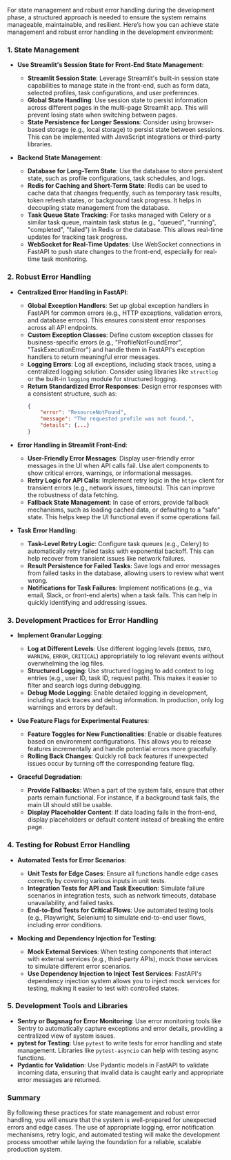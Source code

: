 For state management and robust error handling during the development phase, a structured approach is needed to ensure the system remains manageable, maintainable, and resilient. Here’s how you can achieve state management and robust error handling in the development environment:

### 1. **State Management**

   - **Use Streamlit's Session State for Front-End State Management**:
     - **Streamlit Session State**: Leverage Streamlit's built-in session state capabilities to manage state in the front-end, such as form data, selected profiles, task configurations, and user preferences.
     - **Global State Handling**: Use session state to persist information across different pages in the multi-page Streamlit app. This will prevent losing state when switching between pages.
     - **State Persistence for Longer Sessions**: Consider using browser-based storage (e.g., local storage) to persist state between sessions. This can be implemented with JavaScript integrations or third-party libraries.

   - **Backend State Management**:
     - **Database for Long-Term State**: Use the database to store persistent state, such as profile configurations, task schedules, and logs.
     - **Redis for Caching and Short-Term State**: Redis can be used to cache data that changes frequently, such as temporary task results, token refresh states, or background task progress. It helps in decoupling state management from the database.
     - **Task Queue State Tracking**: For tasks managed with Celery or a similar task queue, maintain task status (e.g., "queued", "running", "completed", "failed") in Redis or the database. This allows real-time updates for tracking task progress.
     - **WebSocket for Real-Time Updates**: Use WebSocket connections in FastAPI to push state changes to the front-end, especially for real-time task monitoring.

### 2. **Robust Error Handling**

   - **Centralized Error Handling in FastAPI**:
     - **Global Exception Handlers**: Set up global exception handlers in FastAPI for common errors (e.g., HTTP exceptions, validation errors, and database errors). This ensures consistent error responses across all API endpoints.
     - **Custom Exception Classes**: Define custom exception classes for business-specific errors (e.g., "ProfileNotFoundError", "TaskExecutionError") and handle them in FastAPI's exception handlers to return meaningful error messages.
     - **Logging Errors**: Log all exceptions, including stack traces, using a centralized logging solution. Consider using libraries like `structlog` or the built-in `logging` module for structured logging.
     - **Return Standardized Error Responses**: Design error responses with a consistent structure, such as:
       ```json
       {
           "error": "ResourceNotFound",
           "message": "The requested profile was not found.",
           "details": {...}
       }
       ```

   - **Error Handling in Streamlit Front-End**:
     - **User-Friendly Error Messages**: Display user-friendly error messages in the UI when API calls fail. Use alert components to show critical errors, warnings, or informational messages.
     - **Retry Logic for API Calls**: Implement retry logic in the `httpx` client for transient errors (e.g., network issues, timeouts). This can improve the robustness of data fetching.
     - **Fallback State Management**: In case of errors, provide fallback mechanisms, such as loading cached data, or defaulting to a "safe" state. This helps keep the UI functional even if some operations fail.

   - **Task Error Handling**:
     - **Task-Level Retry Logic**: Configure task queues (e.g., Celery) to automatically retry failed tasks with exponential backoff. This can help recover from transient issues like network failures.
     - **Result Persistence for Failed Tasks**: Save logs and error messages from failed tasks in the database, allowing users to review what went wrong.
     - **Notifications for Task Failures**: Implement notifications (e.g., via email, Slack, or front-end alerts) when a task fails. This can help in quickly identifying and addressing issues.

### 3. **Development Practices for Error Handling**

   - **Implement Granular Logging**:
     - **Log at Different Levels**: Use different logging levels (`DEBUG`, `INFO`, `WARNING`, `ERROR`, `CRITICAL`) appropriately to log relevant events without overwhelming the log files.
     - **Structured Logging**: Use structured logging to add context to log entries (e.g., user ID, task ID, request path). This makes it easier to filter and search logs during debugging.
     - **Debug Mode Logging**: Enable detailed logging in development, including stack traces and debug information. In production, only log warnings and errors by default.

   - **Use Feature Flags for Experimental Features**:
     - **Feature Toggles for New Functionalities**: Enable or disable features based on environment configurations. This allows you to release features incrementally and handle potential errors more gracefully.
     - **Rolling Back Changes**: Quickly roll back features if unexpected issues occur by turning off the corresponding feature flag.

   - **Graceful Degradation**:
     - **Provide Fallbacks**: When a part of the system fails, ensure that other parts remain functional. For instance, if a background task fails, the main UI should still be usable.
     - **Display Placeholder Content**: If data loading fails in the front-end, display placeholders or default content instead of breaking the entire page.

### 4. **Testing for Robust Error Handling**

   - **Automated Tests for Error Scenarios**:
     - **Unit Tests for Edge Cases**: Ensure all functions handle edge cases correctly by covering various inputs in unit tests.
     - **Integration Tests for API and Task Execution**: Simulate failure scenarios in integration tests, such as network timeouts, database unavailability, and failed tasks.
     - **End-to-End Tests for Critical Flows**: Use automated testing tools (e.g., Playwright, Selenium) to simulate end-to-end user flows, including error conditions.

   - **Mocking and Dependency Injection for Testing**:
     - **Mock External Services**: When testing components that interact with external services (e.g., third-party APIs), mock those services to simulate different error scenarios.
     - **Use Dependency Injection to Inject Test Services**: FastAPI's dependency injection system allows you to inject mock services for testing, making it easier to test with controlled states.

### 5. **Development Tools and Libraries**

   - **Sentry or Bugsnag for Error Monitoring**: Use error monitoring tools like Sentry to automatically capture exceptions and error details, providing a centralized view of system issues.
   - **pytest for Testing**: Use `pytest` to write tests for error handling and state management. Libraries like `pytest-asyncio` can help with testing async functions.
   - **Pydantic for Validation**: Use Pydantic models in FastAPI to validate incoming data, ensuring that invalid data is caught early and appropriate error messages are returned.

### Summary

By following these practices for state management and robust error handling, you will ensure that the system is well-prepared for unexpected errors and edge cases. The use of appropriate logging, error notification mechanisms, retry logic, and automated testing will make the development process smoother while laying the foundation for a reliable, scalable production system.
